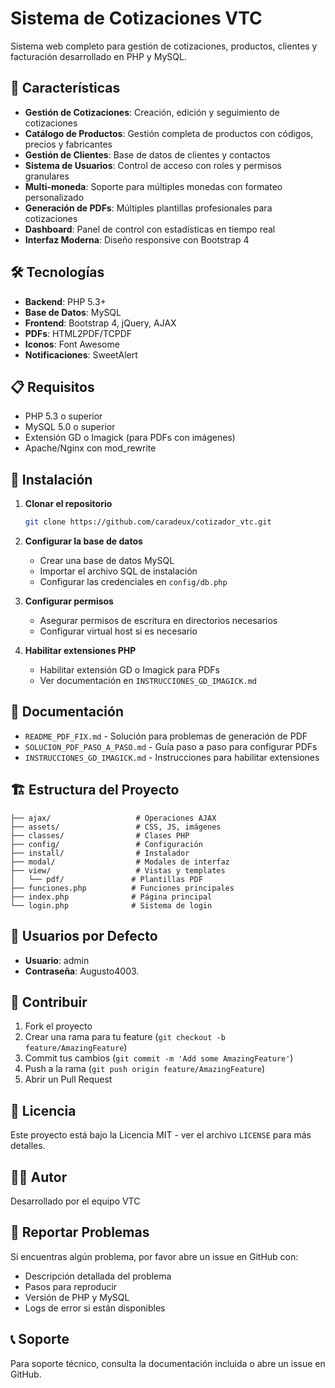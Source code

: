 # Sistema de Cotizaciones VTC

Sistema web completo para gestión de cotizaciones, productos, clientes y facturación desarrollado en PHP y MySQL.

## 🚀 Características

- **Gestión de Cotizaciones**: Creación, edición y seguimiento de cotizaciones
- **Catálogo de Productos**: Gestión completa de productos con códigos, precios y fabricantes
- **Gestión de Clientes**: Base de datos de clientes y contactos
- **Sistema de Usuarios**: Control de acceso con roles y permisos granulares
- **Multi-moneda**: Soporte para múltiples monedas con formateo personalizado
- **Generación de PDFs**: Múltiples plantillas profesionales para cotizaciones
- **Dashboard**: Panel de control con estadísticas en tiempo real
- **Interfaz Moderna**: Diseño responsive con Bootstrap 4

## 🛠️ Tecnologías

- **Backend**: PHP 5.3+
- **Base de Datos**: MySQL
- **Frontend**: Bootstrap 4, jQuery, AJAX
- **PDFs**: HTML2PDF/TCPDF
- **Iconos**: Font Awesome
- **Notificaciones**: SweetAlert

## 📋 Requisitos

- PHP 5.3 o superior
- MySQL 5.0 o superior
- Extensión GD o Imagick (para PDFs con imágenes)
- Apache/Nginx con mod_rewrite

## 🔧 Instalación

1. **Clonar el repositorio**
   ```bash
   git clone https://github.com/caradeux/cotizador_vtc.git
   ```

2. **Configurar la base de datos**
   - Crear una base de datos MySQL
   - Importar el archivo SQL de instalación
   - Configurar las credenciales en `config/db.php`

3. **Configurar permisos**
   - Asegurar permisos de escritura en directorios necesarios
   - Configurar virtual host si es necesario

4. **Habilitar extensiones PHP**
   - Habilitar extensión GD o Imagick para PDFs
   - Ver documentación en `INSTRUCCIONES_GD_IMAGICK.md`

## 📖 Documentación

- `README_PDF_FIX.md` - Solución para problemas de generación de PDF
- `SOLUCION_PDF_PASO_A_PASO.md` - Guía paso a paso para configurar PDFs
- `INSTRUCCIONES_GD_IMAGICK.md` - Instrucciones para habilitar extensiones

## 🏗️ Estructura del Proyecto

```
├── ajax/                   # Operaciones AJAX
├── assets/                 # CSS, JS, imágenes
├── classes/                # Clases PHP
├── config/                 # Configuración
├── install/                # Instalador
├── modal/                  # Modales de interfaz
├── view/                   # Vistas y templates
│   └── pdf/               # Plantillas PDF
├── funciones.php          # Funciones principales
├── index.php              # Página principal
└── login.php              # Sistema de login
```

## 🔐 Usuarios por Defecto

- **Usuario**: admin
- **Contraseña**: Augusto4003.

## 🤝 Contribuir

1. Fork el proyecto
2. Crear una rama para tu feature (`git checkout -b feature/AmazingFeature`)
3. Commit tus cambios (`git commit -m 'Add some AmazingFeature'`)
4. Push a la rama (`git push origin feature/AmazingFeature`)
5. Abrir un Pull Request

## 📝 Licencia

Este proyecto está bajo la Licencia MIT - ver el archivo `LICENSE` para más detalles.

## 👨‍💻 Autor

Desarrollado por el equipo VTC

## 🐛 Reportar Problemas

Si encuentras algún problema, por favor abre un issue en GitHub con:
- Descripción detallada del problema
- Pasos para reproducir
- Versión de PHP y MySQL
- Logs de error si están disponibles

## 📞 Soporte

Para soporte técnico, consulta la documentación incluida o abre un issue en GitHub.